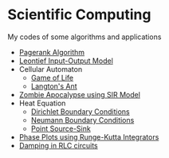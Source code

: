 # Scientific Computing
 My codes of some algorithms and applications

- [Pagerank Algorithm](https://github.com/paramrathour/Scientific-Computing/blob/master/Pagerank%20Algorithm.ipynb)
- [Leontief Input-Output Model](https://github.com/paramrathour/Scientific-Computing/tree/master/Leontief%20Input-Output%20Model)
- Cellular Automaton
  - [Game of Life](https://github.com/paramrathour/Scientific-Computing/tree/master/Cellular%20Automaton/Game%20of%20Life)
  - [Langton's Ant](https://github.com/paramrathour/Scientific-Computing/tree/master/Cellular%20Automaton/Langton's%20Ant)
- [Zombie Apocalypse using SIR Model](https://github.com/paramrathour/Scientific-Computing/blob/master/Zombie%20Apocalypse%20using%20SIR%20Model.ipynb)
- Heat Equation
  - [Dirichlet Boundary Conditions](https://github.com/paramrathour/Scientific-Computing/blob/master/Heat%20Equation/Dirichlet%20Boundary%20Conditions.ipynb)
  - [Neumann Boundary Conditions](https://github.com/paramrathour/Scientific-Computing/blob/master/Heat%20Equation/Neumann%20Boundary%20Conditions.ipynb)
  - [Point Source-Sink](https://github.com/paramrathour/Scientific-Computing/blob/master/Heat%20Equation/Point%20Source-Sink.ipynb)
- [Phase Plots using Runge-Kutta Integrators](https://github.com/paramrathour/Scientific-Computing/blob/master/Phase%20Plots%20using%20Runge-Kutta%20Integrators/Phase%20Plots%20using%20Runge-Kutta%20Integrators.ipynb)
- [Damping in RLC circuits](https://github.com/paramrathour/Scientific-Computing/blob/master/Damping%20in%20RLC%20circuits.ipynb)